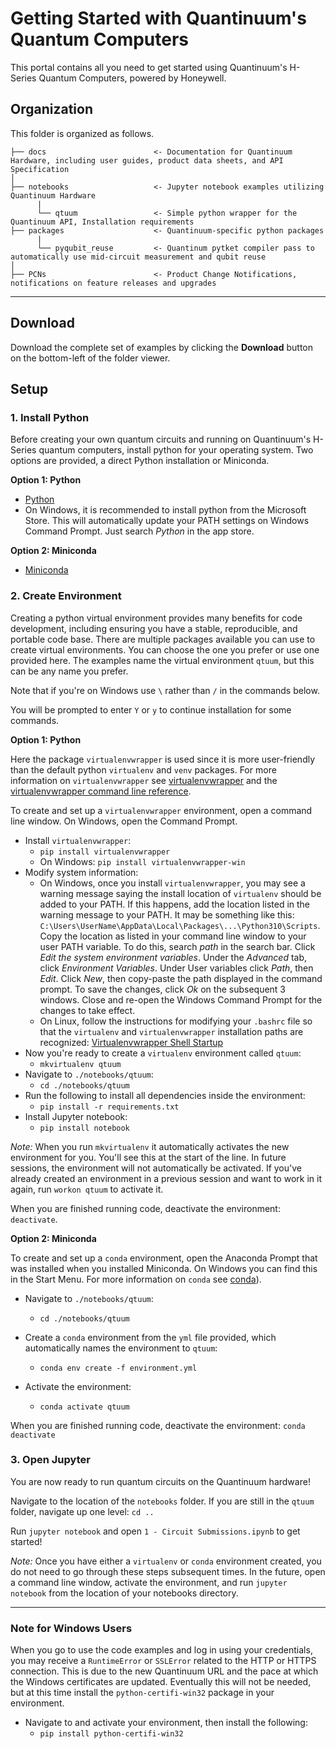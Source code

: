 # Getting Started with Quantinuum's Quantum Computers

This portal contains all you need to get started using Quantinuum's H-Series Quantum Computers, powered by Honeywell. 

## Organization

This folder is organized as follows.

    ├── docs                        <- Documentation for Quantinuum Hardware, including user guides, product data sheets, and API Specification
    │
    ├── notebooks                   <- Jupyter notebook examples utilizing Quantinuum Hardware
          |
          └── qtuum                 <- Simple python wrapper for the Quantinuum API, Installation requirements
    ├── packages                    <- Quantinuum-specific python packages
          |
          └── pyqubit_reuse         <- Quantinum pytket compiler pass to automatically use mid-circuit measurement and qubit reuse
    │
    ├── PCNs                        <- Product Change Notifications, notifications on feature releases and upgrades

---

## Download

Download the complete set of examples by clicking the **Download** button on the bottom-left of the folder viewer.

## Setup

### 1. Install Python

Before creating your own quantum circuits and running on Quantinuum's H-Series quantum computers, install python for your operating system. Two options are provided, a direct Python installation or Miniconda.

**Option 1: Python**
* [Python](https://www.python.org/downloads/)
* On Windows, it is recommended to install python from the Microsoft Store. This will automatically update your PATH settings on Windows Command Prompt. Just search *Python* in the app store.

**Option 2: Miniconda**
* [Miniconda](https://docs.conda.io/en/latest/miniconda.html)

### 2. Create Environment

Creating a python virtual environment provides many benefits for code development, including ensuring you have a stable, reproducible, and portable code base. There are multiple packages available you can use to create virtual environments. You can choose the one you prefer or use one provided here. The examples name the virtual environment `qtuum`, but this can be any name you prefer.

Note that if you're on Windows use `\` rather than `/` in the commands below.

You will be prompted to enter `Y` or `y` to continue installation for some commands.

**Option 1: Python**

Here the package `virtualenvwrapper` is used since it is more user-friendly than the default python `virtualenv` and `venv` packages. For more information on `virtualenvwrapper` see [virtualenvwrapper](https://virtualenvwrapper.readthedocs.io/en/latest/) and the [virtualenvwrapper command line reference](https://virtualenvwrapper.readthedocs.io/en/latest/command_ref.html).

To create and set up a `virtualenvwrapper` environment, open a command line window. On Windows, open the Command Prompt.

* Install `virtualenvwrapper`:
    * `pip install virtualenvwrapper`
    * On Windows: `pip install virtualenvwrapper-win`
* Modify system information:
    * On Windows, once you install `virtualenvwrapper`, you may see a warning message saying the install location of `virtualenv` should be added to your PATH. If this happens, add the location listed in the warning message to your PATH. It may be something like this: `C:\Users\UserName\AppData\Local\Packages\...\Python310\Scripts`. Copy the location as listed in your command line window to your user PATH variable. To do this, search *path* in the search bar. Click *Edit the system environment variables*. Under the *Advanced* tab, click *Environment Variables*. Under User variables click *Path*, then *Edit*. Click *New*, then copy-paste the path displayed in the command prompt. To save the changes, click *Ok* on the subsequent 3 windows. Close and re-open the Windows Command Prompt for the changes to take effect.
    * On Linux, follow the instructions for modifying your `.bashrc` file so that the `virtualenv` and `virtualenvwrapper` installation paths are recognized: [Virtualenvwrapper Shell Startup](https://virtualenvwrapper.readthedocs.io/en/latest/install.html#shell-startup-file)
* Now you're ready to create a `virtualenv` environment called `qtuum`:
    * `mkvirtualenv qtuum`
* Navigate to `./notebooks/qtuum`:
    * `cd ./notebooks/qtuum`
* Run the following to install all dependencies inside the environment:
    * `pip install -r requirements.txt`
* Install Jupyter notebook:
    * `pip install notebook`

*Note:* When you run `mkvirtualenv` it automatically activates the new environment for you. You'll see this at the start of the line. In future sessions, the environment will not automatically be activated. If you've already created an environment in a previous session and want to work in it again, run `workon qtuum` to activate it. 

When you are finished running code, deactivate the environment: `deactivate`.

**Option 2: Miniconda**

To create and set up a `conda` environment, open the Anaconda Prompt that was installed when you installed Miniconda. On Windows you can find this in the Start Menu. For more information on `conda` see [conda](https://docs.conda.io/en/latest/)).

* Navigate to `./notebooks/qtuum`:
    * `cd ./notebooks/qtuum`

* Create a `conda` environment from the `yml` file provided, which automatically names the environment to `qtuum`:
    * `conda env create -f environment.yml`

* Activate the environment:
    * `conda activate qtuum`

When you are finished running code, deactivate the environment: `conda deactivate`

### 3. Open Jupyter

You are now ready to run quantum circuits on the Quantinuum hardware!

Navigate to the location of the `notebooks` folder. If you are still in the `qtuum` folder, navigate up one level: `cd ..`

Run `jupyter notebook` and open `1 - Circuit Submissions.ipynb` to get started!

*Note:* Once you have either a `virtualenv` or `conda` environment created, you do not need to go through these steps subsequent times. In the future, open a command line window, activate the environment, and run `jupyter notebook` from the location of your notebooks directory.

---

### Note for Windows Users

When you go to use the code examples and log in using your credentials, you may receive a `RuntimeError` or `SSLError` related to the HTTP or HTTPS connection. This is due to the new Quantinuum URL and the pace at which the Windows certificates are updated. Eventually this will not be needed, but at this time install the `python-certifi-win32` package in your environment.

* Navigate to and activate your environment, then install the following:
    * `pip install python-certifi-win32`